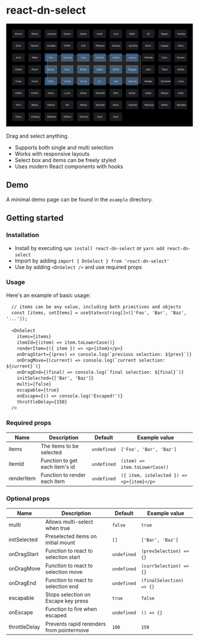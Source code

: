 # react-dn-select

<p>
  <img width="540" src="example/dn-select-example.png">
</p>

Drag and select anything.

- Supports both single and multi selection
- Works with responsive layouts
- Select box and items can be freely styled
- Uses modern React components with hooks

## Demo

A minimal demo page can be found in the `example` directory.

## Getting started

### Installation

- Install by executing `npm install react-dn-select` or `yarn add react-dn-select`
- Import by adding `import { DnSelect } from 'react-dn-select'`
- Use by adding `<DnSelect />` and use required props

### Usage

Here's an example of basic usage:

```tsx
  // items can be any value, including both primitives and objects
  const [items, setItems] = useState<string[]>(['Foo', 'Bar', 'Baz', '...']);

  <DnSelect
    items={items}
    itemId={(item) => item.toLowerCase()}
    renderItem={({ item }) => <p>{item}</p>}
    onDragStart={(prev) => console.log(`previous selection: ${prev}`)}
    onDragMove={(current) => console.log(`current selection: ${current}`)}
    onDragEnd={(final) => console.log(`final selection: ${final}`)}
    initSelected={['Bar', 'Baz']}
    multi={false}
    escapable={true}
    onEscape={() => console.log('Escaped!')}
    throttleDelay={150}
  />
```

### Required props
| Name  	    | Description                     	    | Default 	      | Example value                  	                  |
|------------	|-------------------------------------	|---------------	|-------------------------------------------------	|
| items      	| The items to be selected 	            | `undefined`   	| `['Foo', 'Bar', 'Baz']`        	                  |
| itemId     	| Function to get each item's id  	    | `undefined`   	| `(item) => item.toLowerCase()` 	                  |
| renderItem 	| Function to render each item    	    | `undefined`   	| `({ item, isSelected }) => <p>{item}</p>`       	|


### Optional props
| Name  	       | Description                     	           | Default      	     | Example value                  	                      |
|-------------	 |------------------------------------------	 |-----------------	   |------------------------------------------------------- |
| multi          | Allows multi-select when true               | `false`             | `true`                                                 |
| initSelected   | Preselected items on initial mount          | `[]`                | `['Bar', 'Baz']`                                       |
| onDragStart    | Function to react to selection start        | `undefined`   	     | `(prevSelection) => {}`                                |
| onDragMove     | Function to react to selection move         | `undefined`   	     | `(currSelection) => {}`                                |
| onDragEnd      | Function to react to selection end          | `undefined`   	     | `(finalSelection) => {}`                               |
| escapable      | Stops selection on Escape key press         | `true`              | `false`                                                |
| onEscape       | Function to fire when escaped               | `undefined`         | `() => {}`                                             |
| throttleDelay  | Prevents rapid rerenders from pointermove   | `100`               | `150`                                                  |
